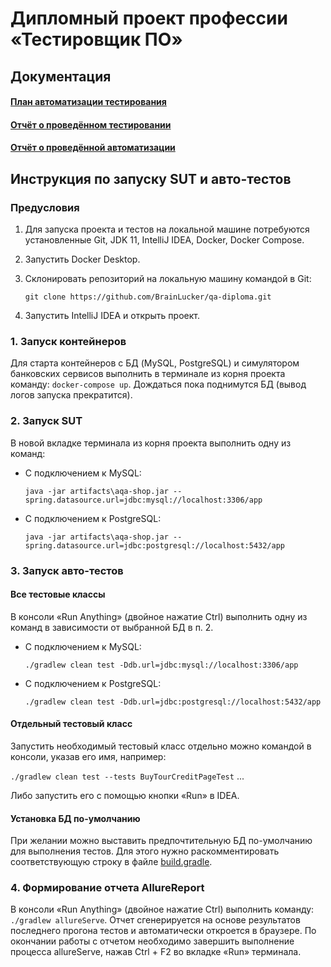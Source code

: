 # Дипломный проект профессии «Тестировщик ПО»

## Документация

#### [План автоматизации тестирования](../main/docs/Plan.md)
#### [Отчёт о проведённом тестировании](../main/docs/Report.md)
#### [Отчёт о проведённой автоматизации](../main/docs/Summary.md)

## Инструкция по запуску SUT и авто-тестов

### Предусловия

1. Для запуска проекта и тестов на локальной машине потребуются установленные 
Git, JDK 11, IntelliJ IDEA, Docker, Docker Compose.
3. Запустить Docker Desktop.
2. Склонировать репозиторий на локальную машину командой в Git:

   `git clone https://github.com/BrainLucker/qa-diploma.git`

4. Запустить IntelliJ IDEA и открыть проект.

### 1. Запуск контейнеров

Для старта контейнеров с БД (MySQL, PostgreSQL) и симулятором банковских сервисов
выполнить в терминале из корня проекта команду: `docker-compose up`.
Дождаться пока поднимутся БД (вывод логов запуска прекратится).

### 2. Запуск SUT

В новой вкладке терминала из корня проекта выполнить одну из команд:

* С подключением к MySQL:

  `java -jar artifacts\aqa-shop.jar --spring.datasource.url=jdbc:mysql://localhost:3306/app`

* С подключением к PostgreSQL:

  `java -jar artifacts\aqa-shop.jar --spring.datasource.url=jdbc:postgresql://localhost:5432/app`

### 3. Запуск авто-тестов

#### Все тестовые классы

В консоли «Run Anything» (двойное нажатие Ctrl) выполнить одну из команд в зависимости от выбранной БД в п. 2.

* С подключением к MySQL:

  `./gradlew clean test -Ddb.url=jdbc:mysql://localhost:3306/app`

* С подключением к PostgreSQL:

  `./gradlew clean test -Ddb.url=jdbc:postgresql://localhost:5432/app`

#### Отдельный тестовый класс

Запустить необходимый тестовый класс отдельно можно командой в консоли, указав его имя, например:

`./gradlew clean test --tests BuyTourCreditPageTest` ...

Либо запустить его с помощью кнопки «Run» в IDEA.

#### Установка БД по-умолчанию

При желании можно выставить предпочтительную БД по-умолчанию для выполнения тестов. Для этого нужно раскомментировать соответствующую строку
в файле [build.gradle](../main/build.gradle).

### 4. Формирование отчета AllureReport

В консоли «Run Anything» (двойное нажатие Ctrl) выполнить команду: `./gradlew allureServe`.
Отчет сгенерируется на основе результатов последнего прогона тестов и автоматически откроется в браузере.
По окончании работы с отчетом необходимо завершить выполнение процесса allureServe, нажав Ctrl + F2 во вкладке «Run» терминала.
